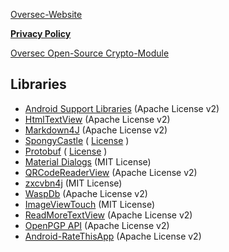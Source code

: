[Oversec-Website](https://www.oversec.io)

**[Privacy Policy](https://www.oversec.io/policy.html)**

[Oversec Open-Source Crypto-Module](https://github.com/oversecio/oversec-crypto)

## Libraries
  * [Android Support Libraries](http://developer.android.com/tools/support-library/index.html) (Apache License v2)
  * [HtmlTextView](https://github.com/sufficientlysecure/html-textview) (Apache License v2)
  * [Markdown4J](https://github.com/jdcasey/markdown4j) (Apache License v2)
  * [SpongyCastle](https://github.com/rtyley/spongycastle) ( [License](https://raw.githubusercontent.com/bcgit/bc-java/master/LICENSE.html) )
  * [Protobuf](https://github.com/google/protobuf) ( [License](https://raw.githubusercontent.com/google/protobuf/v3.0.0-beta-3/LICENSE) )
  * [Material Dialogs](https://github.com/afollestad/material-dialogs) (MIT License)
  * [QRCodeReaderView](https://github.com/dlazaro66/QRCodeReaderView) (Apache License v2)
  * [zxcvbn4j](https://github.com/nulab/zxcvbn4j) (MIT License)
  * [WaspDb](https://github.com/rehacktive/waspdb) (Apache License v2)
  * [ImageViewTouch](https://github.com/sephiroth74/ImageViewZoom) (MIT License)
  * [ReadMoreTextView](https://github.com/borjabravo10/ReadMoreTextView) (Apache License v2)
  * [OpenPGP API](https://github.com/open-keychain/openpgp-api)  (Apache License v2)
  * [Android-RateThisApp](https://github.com/kobakei/Android-RateThisApp)  (Apache License v2)


